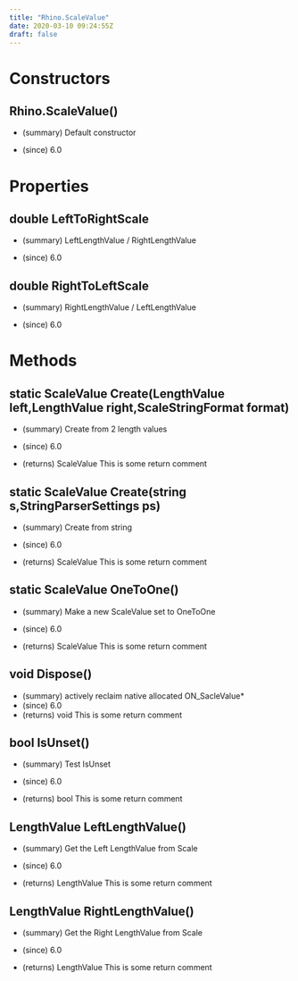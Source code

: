 ```yaml
---
title: "Rhino.ScaleValue"
date: 2020-03-10 09:24:55Z
draft: false
---
```


# Constructors
## Rhino.ScaleValue()
- (summary) 
     Default constructor
     
- (since) 6.0
# Properties
## double LeftToRightScale
- (summary) 
     LeftLengthValue / RightLengthValue
     
- (since) 6.0
## double RightToLeftScale
- (summary) 
     RightLengthValue / LeftLengthValue
     
- (since) 6.0
# Methods
## static ScaleValue Create(LengthValue left,LengthValue right,ScaleStringFormat format)
- (summary) 
     Create from 2 length values
     
- (since) 6.0
- (returns) ScaleValue This is some return comment
## static ScaleValue Create(string s,StringParserSettings ps)
- (summary) 
     Create from string
     
- (since) 6.0
- (returns) ScaleValue This is some return comment
## static ScaleValue OneToOne()
- (summary) 
     Make a new ScaleValue set to OneToOne
     
- (since) 6.0
- (returns) ScaleValue This is some return comment
## void Dispose()
- (summary) actively reclaim native allocated ON_SacleValue*
- (since) 6.0
- (returns) void This is some return comment
## bool IsUnset()
- (summary) 
     Test IsUnset
     
- (since) 6.0
- (returns) bool This is some return comment
## LengthValue LeftLengthValue()
- (summary) 
     Get the Left LengthValue from Scale
     
- (since) 6.0
- (returns) LengthValue This is some return comment
## LengthValue RightLengthValue()
- (summary) 
     Get the Right LengthValue from Scale
     
- (since) 6.0
- (returns) LengthValue This is some return comment
